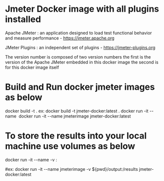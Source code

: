 # Jmeter Docker image with all plugins installed
Apache JMeter : an application designed to load test functional behavior and measure performance - https://jmeter.apache.org

JMeter Plugins : an independent set of plugins - https://jmeter-plugins.org

The version number is composed of two version numbers
the first is the version of the Apache JMeter embedded in this docker image
the second is for this docker image itself


# Build and Run docker jmeter images as below
docker build -t <tag any name> .
ex: docker build -t jmeter-docker:latest .
docker run -it --name <any name> <image name>
docker run -it --name jmeterimage jmeter-docker:latest
# To store the results into your local machine use volumes as below

docker run -it --name <any name> -v <hostfolder>:<containerfolder> <image name>
  
#ex: docker run -it --name jmeterimage -v ${pwd}/output:/results jmeter-docker:latest
